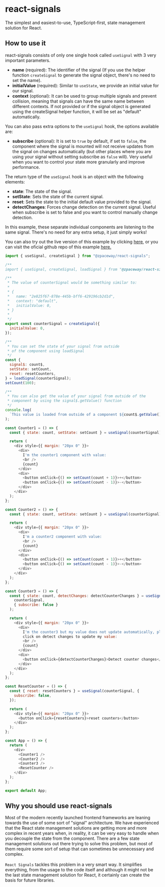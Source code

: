 # react-signals

The simplest and easiest-to-use, TypeScript-first, state management solution for React.

## How to use it

react-signals consists of only one single hook called `useSignal` with 3 very important parameters.

- **name** (required): The identifier of the signal (If you use the helper function `createSignal` to generate the signal object, there's no need to set the name).
- **initialValue** (required): Similar to `useState`, we provide an initial value for our signal.
- **context** (optional): It can be used to group multiple signals and prevent collision, meaning that signals can have the same name between different contexts. If not provided or if the signal object is generated using the createSignal helper function, it will be set as "default" automatically.

You can also pass extra options to the `useSignal` hook, the options available are:

- **subscribe** (optional): It is set to `true` by default, if set to `false`, the component where the signal is mounted will not receive updates from the signal on changes automatically (but other places where you are using your signal without setting subscribe as `false` will). Very useful when you want to control your state more granularly and improve performance.

The return type of the `useSignal` hook is an object with the following elements:

- **state**: The state of the signal.
- **setState**: Sets the state of the current signal.
- **reset**: Sets the state to the initial default value provided to the signal.
- **detectChanges**: Forces change detection on the current signal. Useful when subscribe is set to false and you want to control manually change detection.

In this example, these separate individual components are listening to the same signal. There's no need for any extra setup, it just simply works!

You can also try out the live version of this example by clicking [here](https://codesandbox.io/p/sandbox/laughing-shape-xp5q5w?selection=%5B%7B%22endColumn%22%3A1%2C%22endLineNumber%22%3A2%2C%22startColumn%22%3A1%2C%22startLineNumber%22%3A2%7D%5D&file=%2Fsrc%2FApp.tsx), or you can visit the oficial github repo of this example [here.](https://github.com/zpaceway/react-signals-counter-example)

```js
import { useSignal, createSignal } from "@zpaceway/react-signals";

/**
import { useSignal, createSignal, loadSignal } from "@zpaceway/react-signals";

/**
 * The value of counterSignal would be something similar to:
 *
 * {
 *   name: "2e825f67-878e-445b-bff6-429196cb2d1d",
 *   context: "default",
 *   initialValue: 0,
 * }
 *
 */
export const counterSignal = createSignal({
  initialValue: 0,
});

/**
 * You can set the state of your signal from outside
 * of the component using loadSignal
 */
const {
  signal$: count$,
  setState: setCount,
  reset: resetCounters,
} = loadSignal(counterSignal);
setCount(100);

/**
 * You can also get the value of your signal from outside of the
 * component by using the signal$.getValue() function
 */
console.log(
  `This value is loaded from outside of a component ${count$.getValue()}`
);

const Counter1 = () => {
  const { state: count, setState: setCount } = useSignal(counterSignal);

  return (
    <div style={{ margin: "20px 0" }}>
      <div>
        I'm the counter1 component with value:
        <br />
        {count}
      </div>
      <div>
        <button onClick={() => setCount(count + 1)}>+</button>
        <button onClick={() => setCount(count - 1)}>-</button>
      </div>
    </div>
  );
};

const Counter2 = () => {
  const { state: count, setState: setCount } = useSignal(counterSignal);

  return (
    <div style={{ margin: "20px 0" }}>
      <div>
        I'm a counter2 component with value:
        <br />
        {count}
      </div>
      <div>
        <button onClick={() => setCount(count + 1)}>+</button>
        <button onClick={() => setCount(count - 1)}>-</button>
      </div>
    </div>
  );
};

const Counter3 = () => {
  const { state: count, detectChanges: detectCounterChanges } = useSignal(
    counterSignal,
    { subscribe: false }
  );

  return (
    <div style={{ margin: "20px 0" }}>
      <div>
        I'm the counter3 but my value does not update automatically, please
        click on detect changes to update my value:
        <br />
        {count}
      </div>
      <div>
        <button onClick={detectCounterChanges}>Detect counter changes</button>
      </div>
    </div>
  );
};

const ResetCounter = () => {
  const { reset: resetCounters } = useSignal(counterSignal, {
    subscribe: false,
  });

  return (
    <div style={{ margin: "20px 0" }}>
      <button onClick={resetCounters}>reset counters</button>
    </div>
  );
};

const App = () => {
  return (
    <div>
      <Counter1 />
      <Counter2 />
      <Counter3 />
      <ResetCounter />
    </div>
  );
};

export default App;
```

## Why you should use react-signals

Most of the modern recently launched frontend frameworks are leaning towards the use of some sort of "signal" architecture. We have experienced that the React state management solutions are getting more and more complex in recent years when, in reality, it can be very easy to handle when you decouple the state from the component. There are a few state management solutions out there trying to solve this problem, but most of them require some sort of setup that can sometimes be unnecessary and complex.
<br/><br/>
`React Signals` tackles this problem in a very smart way. It simplifies everything, from the usage to the code itself and although it might not be the last state management solution for React, it certainly can create the basis for future libraries.
